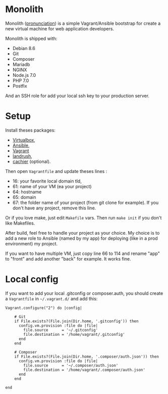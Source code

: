 Monolith
===

Monolith ([pronunciation](https://dictionary.cambridge.org/pronunciation/english/monolith)) 
is a simple Vagrant/Ansible bootstrap for create a new virtual machine for web application developers.

Monolith is shipped with:

- Debian 8.6
- Git
- Composer
- Mariadb
- NGINX
- Node.js 7.0
- PHP 7.0
- Postfix

And an SSH role for add your local ssh key to your production server.

Setup
===

Install theses packages:
- [Virtualbox](https://www.virtualbox.org/), 
- [Ansible](https://www.ansible.com/), 
- [Vagrant](https://www.vagrantup.com/)
- [landrush](https://github.com/vagrant-landrush/landrush),
- [cachier](https://github.com/fgrehm/vagrant-cachier) (optional).

Then open `Vagrantfile` and update theses lines :
- 16: your favorite local domain tld,
- 61: name of your VM (ea your project)
- 64: hostname
- 65: domain
- 67: the folder name of your project (from git clone for example). If you don't have any project, remove this line.

Or if you love make, just edit `Makefile` vars.
Then run `make init` if you don't like Makefiles.

After build, feel free to handle your project as your choice. My choice is to 
add a new role to Ansible (named by my app) for deploying (like in a prod environment) my project.

If you want to have multiple VM, just copy line 66 to 114 and rename "app" to "front" 
and add another "back" for example. It works fine.

Local config
===

If you want to add your local .gitconfig or composer.auth, you should create a `Vagrantfile` in 
`~/.vagrant.d/` and add this:

```
Vagrant.configure("2") do |config|

    # Git
    if File.exists?(File.join(Dir.home, '.gitconfig')) then
      config.vm.provision :file do |file|
        file.source      = '~/.gitconfig'
        file.destination = '/home/vagrant/.gitconfig'
      end
    end

    # Composer
    if File.exists?(File.join(Dir.home, '.composer/auth.json')) then
      config.vm.provision :file do |file|
        file.source      = '~/.composer/auth.json'
        file.destination = '/home/vagrant/.composer/auth.json'
      end
    end

end
```
